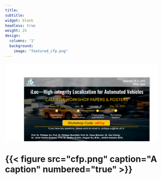 ```yaml
---
title:
subtitle:
widget: blank
headless: true
weight: 25
design:
  columns: '1'
  background:
    image: "featured_cfp.png"
---
```

![](cfp.png "")
# {{< figure src="cfp.png" caption="A caption" numbered="true" >}}
